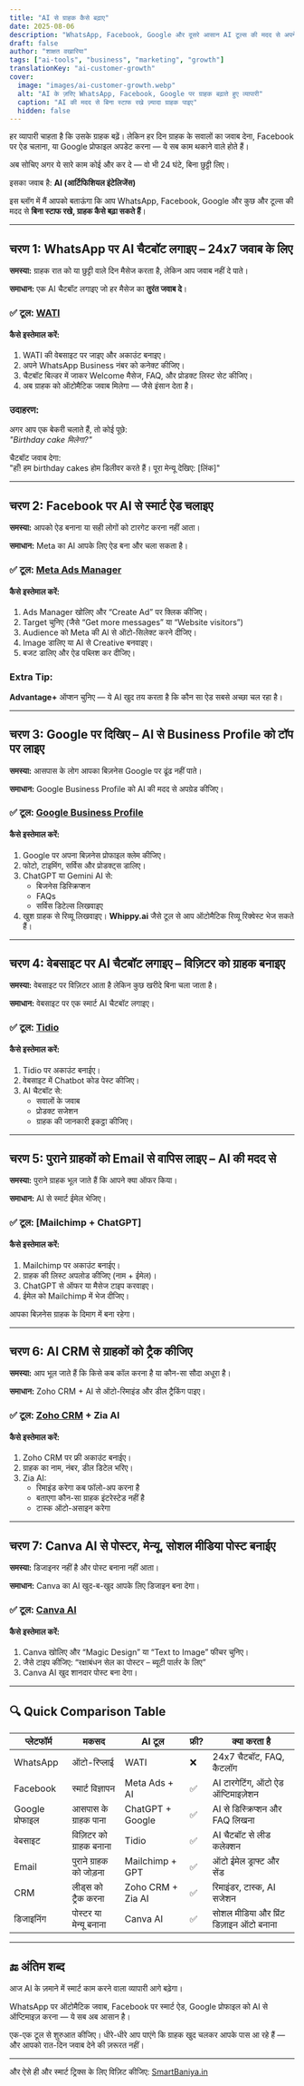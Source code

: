 ```yaml
---
title: "AI से ग्राहक कैसे बढ़ाए"
date: 2025-08-06
description: "WhatsApp, Facebook, Google और दूसरे आसान AI टूल्स की मदद से अपने बिज़नेस में ग्राहक बढ़ाइए – वो भी बिना स्टाफ रखे। ये गाइड खास तौर पर भारत के छोटे व्यापारियों के लिए है।"
draft: false
author: "शाक्षत वखारिया"
tags: ["ai-tools", "business", "marketing", "growth"]
translationKey: "ai-customer-growth"
cover:
  image: "images/ai-customer-growth.webp"
  alt: "AI के ज़रिए WhatsApp, Facebook, Google पर ग्राहक बढ़ाते हुए व्यापारी"
  caption: "AI की मदद से बिना स्टाफ रखे ज़्यादा ग्राहक पाइए"
  hidden: false
---
```


हर व्यापारी चाहता है कि उसके ग्राहक बढ़ें। लेकिन हर दिन ग्राहक के सवालों का जवाब देना, Facebook पर ऐड चलाना, या Google प्रोफाइल अपडेट करना — ये सब काम थकाने वाले होते हैं।

अब सोचिए अगर ये सारे काम कोई और कर दे — वो भी 24 घंटे, बिना छुट्टी लिए।

इसका जवाब है: **AI (आर्टिफिशियल इंटेलिजेंस)**

इस ब्लॉग में मैं आपको बताऊंगा कि आप WhatsApp, Facebook, Google और कुछ और टूल्स की मदद से **बिना स्टाफ रखे, ग्राहक कैसे बढ़ा सकते हैं**।

---

## चरण 1: WhatsApp पर AI चैटबॉट लगाइए – 24x7 जवाब के लिए

**समस्या:** ग्राहक रात को या छुट्टी वाले दिन मैसेज करता है, लेकिन आप जवाब नहीं दे पाते।

**समाधान:** एक AI चैटबॉट लगाइए जो हर मैसेज का **तुरंत जवाब दे**।

### ✅ टूल: [WATI](https://wati.io)

#### कैसे इस्तेमाल करें:

1. WATI की वेबसाइट पर जाइए और अकाउंट बनाइए।
2. अपने WhatsApp Business नंबर को कनेक्ट कीजिए।
3. चैटबॉट बिल्डर में जाकर Welcome मैसेज, FAQ, और प्रोडक्ट लिस्ट सेट कीजिए।
4. अब ग्राहक को ऑटोमैटिक जवाब मिलेगा — जैसे इंसान देता है।

### उदाहरण:

अगर आप एक बेकरी चलाते हैं, तो कोई पूछे:  
_"Birthday cake मिलेगा?"_

चैटबॉट जवाब देगा:  
"हाँ! हम birthday cakes होम डिलीवर करते हैं। पूरा मेन्यू देखिए: [लिंक]"

---

## चरण 2: Facebook पर AI से स्मार्ट ऐड चलाइए

**समस्या:** आपको ऐड बनाना या सही लोगों को टारगेट करना नहीं आता।

**समाधान:** Meta का AI आपके लिए ऐड बना और चला सकता है।

### ✅ टूल: [Meta Ads Manager](https://www.facebook.com/business/tools/ads-manager)

#### कैसे इस्तेमाल करें:

1. Ads Manager खोलिए और “Create Ad” पर क्लिक कीजिए।
2. Target चुनिए (जैसे “Get more messages” या “Website visitors”)
3. Audience को Meta की AI से ऑटो-सिलेक्ट करने दीजिए।
4. Image डालिए या AI से Creative बनवाइए।
5. बजट डालिए और ऐड पब्लिश कर दीजिए।

### Extra Tip:
**Advantage+** ऑप्शन चुनिए — ये AI खुद तय करता है कि कौन सा ऐड सबसे अच्छा चल रहा है।

---

## चरण 3: Google पर दिखिए – AI से Business Profile को टॉप पर लाइए

**समस्या:** आसपास के लोग आपका बिज़नेस Google पर ढूंढ नहीं पाते।

**समाधान:** Google Business Profile को AI की मदद से अपग्रेड कीजिए।

### ✅ टूल: [Google Business Profile](https://www.google.com/business/)

#### कैसे इस्तेमाल करें:

1. Google पर अपना बिज़नेस प्रोफाइल क्लेम कीजिए।
2. फोटो, टाइमिंग, सर्विस और प्रोडक्ट्स डालिए।
3. ChatGPT या Gemini AI से:
   - बिजनेस डिस्क्रिप्शन
   - FAQs
   - सर्विस डिटेल्स लिखवाइए
4. खुश ग्राहक से रिव्यू लिखवाइए। **Whippy.ai** जैसे टूल से आप ऑटोमैटिक रिव्यू रिक्वेस्ट भेज सकते हैं।

---

## चरण 4: वेबसाइट पर AI चैटबॉट लगाइए – विज़िटर को ग्राहक बनाइए

**समस्या:** वेबसाइट पर विज़िटर आता है लेकिन कुछ खरीदे बिना चला जाता है।

**समाधान:** वेबसाइट पर एक स्मार्ट AI चैटबॉट लगाइए।

### ✅ टूल: [Tidio](https://www.tidio.com/)

#### कैसे इस्तेमाल करें:

1. Tidio पर अकाउंट बनाईए।
2. वेबसाइट में Chatbot कोड पेस्ट कीजिए।
3. AI चैटबॉट से:
   - सवालों के जवाब
   - प्रोडक्ट सजेशन
   - ग्राहक की जानकारी इकट्ठा कीजिए।

---

## चरण 5: पुराने ग्राहकों को Email से वापिस लाइए – AI की मदद से

**समस्या:** पुराने ग्राहक भूल जाते हैं कि आपने क्या ऑफर किया।

**समाधान:** AI से स्मार्ट ईमेल भेजिए।

### ✅ टूल: [Mailchimp + ChatGPT]

#### कैसे इस्तेमाल करें:

1. Mailchimp पर अकाउंट बनाईए।
2. ग्राहक की लिस्ट अपलोड कीजिए (नाम + ईमेल)।
3. ChatGPT से ऑफर या मैसेज टाइप करवाइए।
4. ईमेल को Mailchimp में भेज दीजिए।

आपका बिज़नेस ग्राहक के दिमाग में बना रहेगा।

---

## चरण 6: AI CRM से ग्राहकों को ट्रैक कीजिए

**समस्या:** आप भूल जाते हैं कि किसे कब कॉल करना है या कौन-सा सौदा अधूरा है।

**समाधान:** Zoho CRM + AI से ऑटो-रिमाइंड और डील ट्रैकिंग पाइए।

### ✅ टूल: [Zoho CRM](https://www.zoho.com/in/crm/) + Zia AI

#### कैसे इस्तेमाल करें:

1. Zoho CRM पर फ्री अकाउंट बनाईए।
2. ग्राहक का नाम, नंबर, डील डिटेल भरिए।
3. Zia AI:
   - रिमाइंड करेगा कब फॉलो-अप करना है
   - बताएगा कौन-सा ग्राहक इंटरेस्टेड नहीं है
   - टास्क ऑटो-असाइन करेगा

---

## चरण 7: Canva AI से पोस्टर, मेन्यू, सोशल मीडिया पोस्ट बनाईए

**समस्या:** डिजाइनर नहीं है और पोस्ट बनाना नहीं आता।

**समाधान:** Canva का AI खुद-ब-खुद आपके लिए डिजाइन बना देगा।

### ✅ टूल: [Canva AI](https://www.canva.com/)

#### कैसे इस्तेमाल करें:

1. Canva खोलिए और “Magic Design” या “Text to Image” फीचर चुनिए।
2. जैसे टाइप कीजिए: “रक्षाबंधन सेल का पोस्टर – ब्यूटी पार्लर के लिए”
3. Canva AI खुद शानदार पोस्ट बना देगा।

---

## 🔍 Quick Comparison Table

| प्लेटफॉर्म        | मकसद                         | AI टूल              | फ्री?  | क्या करता है                              |
|------------------|-------------------------------|----------------------|--------|---------------------------------------------|
| WhatsApp         | ऑटो-रिप्लाई                   | WATI                 | ❌     | 24x7 चैटबॉट, FAQ, कैटलॉग                   |
| Facebook         | स्मार्ट विज्ञापन               | Meta Ads + AI        | ✅     | AI टारगेटिंग, ऑटो ऐड ऑप्टिमाइज़ेशन        |
| Google प्रोफाइल  | आसपास के ग्राहक पाना          | ChatGPT + Google     | ✅     | AI से डिस्क्रिप्शन और FAQ लिखना           |
| वेबसाइट          | विज़िटर को ग्राहक बनाना       | Tidio                | ✅     | AI चैटबॉट से लीड कलेक्शन                   |
| Email            | पुराने ग्राहक को जोड़ना        | Mailchimp + GPT      | ✅     | ऑटो ईमेल ड्राफ्ट और सेंड                    |
| CRM              | लीड्स को ट्रैक करना            | Zoho CRM + Zia AI    | ✅     | रिमाइंडर, टास्क, AI सजेशन                  |
| डिजाइनिंग        | पोस्टर या मेन्यू बनाना         | Canva AI             | ✅     | सोशल मीडिया और प्रिंट डिज़ाइन ऑटो बनाना    |

---

## 🔚 अंतिम शब्द

आज AI के ज़माने में स्मार्ट काम करने वाला व्यापारी आगे बढ़ेगा।

WhatsApp पर ऑटोमैटिक जवाब, Facebook पर स्मार्ट ऐड, Google प्रोफाइल को AI से ऑप्टिमाइज़ करना — ये सब अब आसान है।

एक-एक टूल से शुरुआत कीजिए। धीरे-धीरे आप पाएंगे कि ग्राहक खुद चलकर आपके पास आ रहे हैं — और आपको रात-दिन जवाब देने की ज़रूरत नहीं।

---

और ऐसे ही और स्मार्ट ट्रिक्स के लिए विज़िट कीजिए: [SmartBaniya.in](https://smartbaniya.in)
